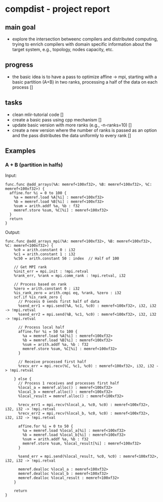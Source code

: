 # compdist - project report

## main goal

- explore the intersection betweenc compilers and distributed computing, trying to enrich compilers
with domain specific information about the target system, e.g., topology, nodes capacity, etc.

## progress

- the basic idea is to have a pass to optimize affine -> mpi, starting with
a basic partition (A+B) in two ranks, processing a half of the data on each
process []

## tasks

- clean mlir-tutorial code []
- create a basic pass using cpp mechanism []
- update basic version with more ranks (e.g., -n-ranks=10) []
- create a new version where the number of ranks is passed as an option
and the pass distributes the data uniformly to every rank []

## Examples

### A + B (partition in halfs)

Input:

```mlir
func.func @add_arrays(%A: memref<100xf32>, %B: memref<100xf32>, %C: memref<100xf32>) {
  affine.for %i = 0 to 100 {
    %a = memref.load %A[%i] : memref<100xf32>
    %b = memref.load %B[%i] : memref<100xf32>
    %sum = arith.addf %a, %b : f32
    memref.store %sum, %C[%i] : memref<100xf32>
  }
  return
}
```

Output:

```mlir
func.func @add_arrays_mpi(%A: memref<100xf32>, %B: memref<100xf32>, %C: memref<100xf32>) {
    %c0 = arith.constant 0 : i32
    %c1 = arith.constant 1 : i32
    %c50 = arith.constant 50 : index  // Half of 100

    // Get MPI rank
    %init_err = mpi.init : !mpi.retval
    %rank_err, %rank = mpi.comm_rank : !mpi.retval, i32

    // Process based on rank
    %zero = arith.constant 0 : i32
    %is_rank_zero = arith.cmpi eq, %rank, %zero : i32
    scf.if %is_rank_zero {
      // Process 0 sends first half of data
      %send_err1 = mpi.send(%A, %c1, %c0) : memref<100xf32>, i32, i32 -> !mpi.retval
      %send_err2 = mpi.send(%B, %c1, %c0) : memref<100xf32>, i32, i32 -> !mpi.retval

      // Process local half
      affine.for %i = 50 to 100 {
        %a = memref.load %A[%i] : memref<100xf32>
        %b = memref.load %B[%i] : memref<100xf32>
        %sum = arith.addf %a, %b : f32
        memref.store %sum, %C[%i] : memref<100xf32>
      }

      // Receive processed first half
      %recv_err = mpi.recv(%C, %c1, %c0) : memref<100xf32>, i32, i32 -> !mpi.retval

    } else {
      // Process 1 receives and processes first half
      %local_a = memref.alloc() : memref<100xf32>
      %local_b = memref.alloc() : memref<100xf32>
      %local_result = memref.alloc() : memref<100xf32>

      %recv_err1 = mpi.recv(%local_a, %c0, %c0) : memref<100xf32>, i32, i32 -> !mpi.retval
      %recv_err2 = mpi.recv(%local_b, %c0, %c0) : memref<100xf32>, i32, i32 -> !mpi.retval

      affine.for %i = 0 to 50 {
        %a = memref.load %local_a[%i] : memref<100xf32>
        %b = memref.load %local_b[%i] : memref<100xf32>
        %sum = arith.addf %a, %b : f32
        memref.store %sum, %local_result[%i] : memref<100xf32>
      }

      %send_err = mpi.send(%local_result, %c0, %c0) : memref<100xf32>, i32, i32 -> !mpi.retval

      memref.dealloc %local_a : memref<100xf32>
      memref.dealloc %local_b : memref<100xf32>
      memref.dealloc %local_result : memref<100xf32>
    }

    return
}
```

